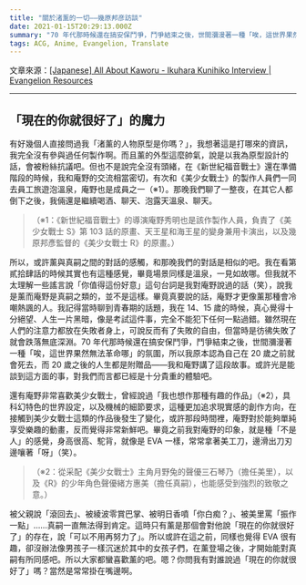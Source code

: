 ```yaml
---
title: "關於渚薰的一切——幾原邦彦訪談"
date: 2021-01-15T20:29:13.000Z
summary: "70 年代那時候還在搞安保鬥爭，鬥爭結束之後，世間瀰漫著一種「唉，這世界果然無法革命哪」的氛圍，所以我原本認為自己在 20 歲之前就會死去，而 20 歲之後的人生都是附贈品——我和庵野講了這段故事。"
tags: ACG, Anime, Evangelion, Translate
---
```


文章來源：[\[Japanese\] All About Kaworu - Ikuhara Kunihiko Interview | Evangelion Resources](https://evaresources.wordpress.com/staff/ikuhara-kunihiko/japanese-ikuhara-kunihiko/)

---

## 「現在的你就很好了」的魔力

有好幾個人直接問過我「渚薰的人物原型是你嗎？」，我想著這是打哪來的資訊，我完全沒有參與過任何製作啊。而且薰的外型這麼帥氣，說是以我為原型設計的話，會被粉絲抗議吧。但也不是說完全沒有頭緒，在《新世紀福音戰士》還在準備階段的時候，我和庵野的交流相當密切，有次和《美少女戰士》的製作人員們一同去員工旅遊泡溫泉，庵野也是成員之一（※1）。那晚我們聊了一整夜，在其它人都倒下之後，我倆還是繼續喝酒、聊天、泡露天溫泉、聊天。

> （※1：《新世紀福音戰士》的導演庵野秀明也是該作製作人員，負責了《美少女戰士 S》第 103 話的原畫、天王星和海王星的變身兼用卡演出，以及幾原邦彥監督的《美少女戰士 R》的原畫。）

所以，或許薰與真嗣之間的對話的感觸，和那晚我們的對話是相似的吧。我在看第貳拾肆話的時候其實也有這種感覺，畢竟場景同樣是溫泉，一見如故哪。但我就不太理解一些謠言說「你值得這份好意」這句台詞是我對庵野說過的話（笑），說我是薰而庵野是真嗣之類的，並不是這樣。畢竟真要說的話，庵野才更像薰那種會冷嘲熱諷的人。我記得當時聊到青春期的話題，我在 14、15 歲的時候，真心覺得十分絕望、人生一片黑暗，像是考試這件事，完全不能犯下任何一點過錯。雖然現在人們的注意力都放在失敗者身上，可說反而有了失敗的自由，但當時是彷彿失敗了就會跌落無底深淵。70 年代那時候還在搞安保鬥爭，鬥爭結束之後，世間瀰漫著一種「唉，這世界果然無法革命哪」的氛圍，所以我原本認為自己在 20 歲之前就會死去，而 20 歲之後的人生都是附贈品——我和庵野講了這段故事。或許光是能談到這方面的事，對我們而言都已經是十分貴重的體驗吧。

還有庵野非常喜歡美少女戰士，曾經說過「我也想作那種有趣的作品」（※2），具科幻特色的世界設定，以及機械的細節要求，這種更加追求現實感的創作方向，在接觸到美少女戰士這類的作品後發生了變化，或許那段時間裡，庵野對於能夠單純享受樂趣的動畫，反而覺得非常新鮮吧。畢竟之前我對庵野的印象，就是種「不是人」的感覺，身高很高、駝背，就像是 EVA 一樣，常常拿著美工刀，邊滑出刀刃邊嚷著「呀」（笑）。

> （※2：從采配《美少女戰士》主角月野兔的聲優三石琴乃（擔任美里），以及《R》的少年角色聲優緒方惠美（擔任真嗣），也能感受到強烈的致敬之意。）

被父親說「滾回去」、被綾波零賞巴掌、被明日香噴「你白痴？」、被美里罵「振作一點」……真嗣一直無法得到肯定。這時只有薰是那個會對他說「現在的你就很好了」的存在，說「可以不用再努力了」。所以或許在這之前，同樣也覺得 EVA 很有趣，卻沒辦法像男孩子一樣沉迷於其中的女孩子們，在薰登場之後，才開始能對真嗣有所同感吧。所以大家都蠻喜歡薰的吧。嗯？你問我有對誰說過「現在的你就很好了」嗎？當然是常常掛在嘴邊啊。
